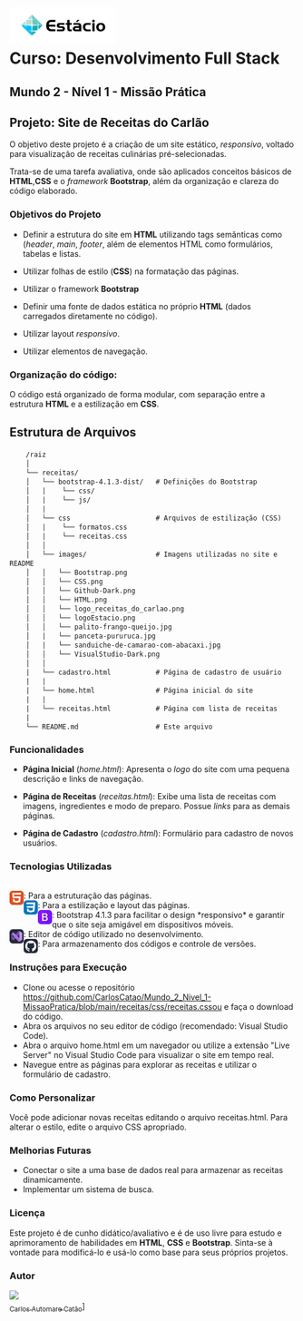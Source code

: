 <img src="./receitas/images/logoEstacio.png" align="left" height="64px" /><br><br>
# Curso: Desenvolvimento Full Stack
## Mundo 2 - Nível 1 - Missão Prática

## Projeto: Site de Receitas do Carlão

O objetivo deste projeto é a criação de um site estático, *responsivo*, voltado para visualização de receitas culinárias pré-selecionadas.

Trata-se de uma tarefa avaliativa, onde são aplicados conceitos básicos de **HTML**,**CSS** e o *framework* **Bootstrap**, além da organização e clareza do código elaborado.

### Objetivos do Projeto

* Definir a estrutura do site em **HTML** utilizando tags semânticas como (*header*, *main*, *footer*, além de elementos HTML como formulários, tabelas e listas.

* Utilizar folhas de estilo (**CSS**) na formatação das páginas.

* Utilizar o framework **Bootstrap**

* Definir uma fonte de dados estática no próprio **HTML** (dados carregados diretamente no código).

* Utilizar layout *responsivo*.

* Utilizar elementos de navegação.

### Organização do código:

O código está organizado de forma modular, com separação entre a estrutura **HTML** e a estilização em **CSS**.

## Estrutura de Arquivos

        /raiz
        │
        └── receitas/
        │   └── bootstrap-4.1.3-dist/   # Definições do Bootstrap
        │   |    └── css/
        │   |    └── js/
        │   |
        │   └── css                     # Arquivos de estilização (CSS)
        │   |    └── formatos.css
        │   |    └── receitas.css        
        │   │
        │   └── images/                 # Imagens utilizadas no site e README
        │   │   └── Bootstrap.png
        │   │   └── CSS.png
        │   │   └── Github-Dark.png
        │   │   └── HTML.png                                
        │   │   └── logo_receitas_do_carlao.png
        │   │   └── logoEstacio.png
        │   │   └── palito-frango-queijo.jpg
        │   |   └── panceta-pururuca.jpg
        │   |   └── sanduiche-de-camarao-com-abacaxi.jpg
        │   │   └── VisualStudio-Dark.png        
        │   │
        |   └── cadastro.html           # Página de cadastro de usuário
        |   |
        |   └── home.html               # Página inicial do site       
        |   |
        |   └── receitas.html           # Página com lista de receitas
        |
        └── README.md                   # Este arquivo

### Funcionalidades

* **Página Inicial** (*home.html*): Apresenta o *logo* do site com uma pequena descrição e links de navegação.

* **Página de Receitas** (*receitas.html*): Exibe uma lista de receitas com imagens, ingredientes e modo de preparo. Possue *links* para as demais páginas.

* **Página de Cadastro** (*cadastro.html*): Formulário para cadastro de novos usuários.

### Tecnologias Utilizadas
<br>
<img src="./receitas/images/HTML.png" align="left" height="25px" />:  Para a estruturação das páginas.<br>
<img src="./receitas/images/CSS.png" align="left" height="25px" />:  Para a estilização e layout das páginas.<br>
<img src="./receitas/images/Bootstrap.png" align="left" height="25px" />:  Bootstrap 4.1.3 para facilitar o design *responsivo* e garantir que o site seja amigável em dispositivos móveis.<br>
<img src="./receitas/images/VisualStudio-Dark.png" align="left" height="25px" />: Editor de código utilizado no desenvolvimento.<br>
<img src="./receitas/images/Github-Dark.png" align="left" height="25px" />: Para armazenamento dos códigos e controle de versões.<br>

### Instruções para Execução

* Clone ou acesse o repositório https://github.com/CarlosCatao/Mundo_2_Nivel_1-MissaoPratica/blob/main/receitas/css/receitas.cssou e faça o download do código.
* Abra os arquivos no seu editor de código (recomendado: Visual Studio Code).
* Abra o arquivo home.html em um navegador ou utilize a extensão "Live Server" no Visual Studio Code para visualizar o site em tempo real.
* Navegue entre as páginas para explorar as receitas e utilizar o formulário de cadastro.

### Como Personalizar

Você pode adicionar novas receitas editando o arquivo receitas.html.
Para alterar o estilo, edite o arquivo CSS apropriado.

### Melhorias Futuras

* Conectar o site a uma base de dados real para armazenar as receitas dinamicamente.
* Implementar um sistema de busca.

### Licença

Este projeto é de cunho didático/avaliativo e é de uso livre para estudo e aprimoramento de habilidades em **HTML**, **CSS** e **Bootstrap**. Sinta-se à vontade para modificá-lo e usá-lo como base para seus próprios projetos.

### Autor

[<img loading="lazy" src="https://avatars.githubusercontent.com/u/69771619?v=4" width=115><br><sub>Carlos Automare Catão</sub>](https://github.com/CarlosCatao)]
